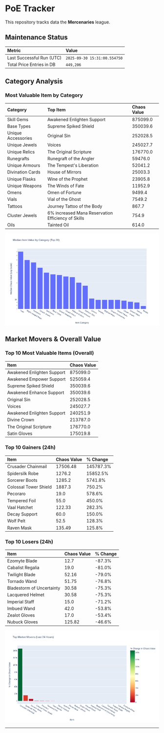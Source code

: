 # PoE Tracker

This repository tracks data the **Mercenaries** league.

## Maintenance Status

<!-- START_MAINTENANCE -->
| Metric | Value |
|:---|:---|
| Last Successful Run (UTC) | `2025-09-30 15:31:00.554750` |
| Total Price Entries in DB | `449,206` |

<!-- END_MAINTENANCE -->

## Category Analysis

<!-- START_CATEGORY_ANALYSIS -->
### Most Valuable Item by Category
| Category | Top Item | Chaos Value |
| :--- | :--- | :--- |
| Skill Gems | Awakened Enlighten Support | 875099.0 |
| Base Types | Supreme Spiked Shield | 350039.6 |
| Unique Accessories | Original Sin | 252028.5 |
| Unique Jewels | Voices | 245027.7 |
| Unique Relics | The Original Scripture | 176770.0 |
| Runegrafts | Runegraft of the Angler | 59476.0 |
| Unique Armours | The Tempest's Liberation | 52041.2 |
| Divination Cards | House of Mirrors | 25003.3 |
| Unique Flasks | Wine of the Prophet | 23905.8 |
| Unique Weapons | The Winds of Fate | 11952.9 |
| Omens | Omen of Fortune | 9499.4 |
| Vials | Vial of the Ghost | 7549.2 |
| Tattoos | Journey Tattoo of the Body | 867.7 |
| Cluster Jewels | 6% increased Mana Reservation Efficiency of Skills | 754.9 |
| Oils | Tainted Oil | 614.0 |


![Category Analysis Chart](charts/category_analysis.png)
<!-- END_CATEGORY_ANALYSIS -->

## Market Movers & Overall Value

<!-- START_ANALYSIS -->
### Top 10 Most Valuable Items (Overall)
| Item | Chaos Value |
| :--- | :--- |
| Awakened Enlighten Support | 875099.0 |
| Awakened Empower Support | 525059.4 |
| Supreme Spiked Shield | 350039.6 |
| Awakened Enhance Support | 350039.6 |
| Original Sin | 252028.5 |
| Voices | 245027.7 |
| Awakened Enlighten Support | 240251.9 |
| Divine Crown | 213787.0 |
| The Original Scripture | 176770.0 |
| Satin Gloves | 175019.8 |

### Top 10 Gainers (24h)
| Item | Chaos Value | % Change |
| :--- | :--- | :--- |
| Crusader Chainmail | 17506.48 | 145787.3% |
| Spidersilk Robe | 1276.2 | 15852.5% |
| Sorcerer Boots | 1285.2 | 5741.8% |
| Colossal Tower Shield | 1887.3 | 750.2% |
| Pecoraro | 19.0 | 578.6% |
| Tempered Foil | 55.0 | 450.0% |
| Vaal Hatchet | 122.33 | 282.3% |
| Decay Support | 60.0 | 150.0% |
| Wolf Pelt | 52.5 | 128.3% |
| Raven Mask | 135.49 | 125.8% |

### Top 10 Losers (24h)
| Item | Chaos Value | % Change |
| :--- | :--- | :--- |
| Ezomyte Blade | 12.7 | -87.3% |
| Cabalist Regalia | 19.0 | -81.0% |
| Twilight Blade | 52.16 | -79.0% |
| Tornado Wand | 51.75 | -76.8% |
| Bladestorm of Uncertainty | 30.58 | -75.3% |
| Lacquered Helmet | 30.58 | -75.3% |
| Imperial Staff | 15.0 | -71.2% |
| Imbued Wand | 42.0 | -53.8% |
| Zealot Gloves | 17.0 | -53.4% |
| Nubuck Gloves | 125.82 | -46.6% |


![Market Movers Chart](charts/market_movers.png)
<!-- END_ANALYSIS -->

---
